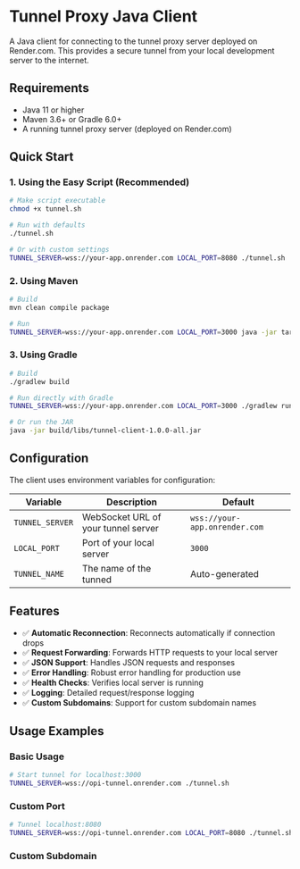 # Tunnel Proxy Java Client

A Java client for connecting to the tunnel proxy server deployed on Render.com. This provides a secure tunnel from your local development server to the internet.

## Requirements

- Java 11 or higher
- Maven 3.6+ or Gradle 6.0+
- A running tunnel proxy server (deployed on Render.com)

## Quick Start

### 1. Using the Easy Script (Recommended)

```bash
# Make script executable
chmod +x tunnel.sh

# Run with defaults
./tunnel.sh

# Or with custom settings
TUNNEL_SERVER=wss://your-app.onrender.com LOCAL_PORT=8080 ./tunnel.sh
```

### 2. Using Maven

```bash
# Build
mvn clean compile package

# Run
TUNNEL_SERVER=wss://your-app.onrender.com LOCAL_PORT=3000 java -jar target/tunnel-client-1.0.0.jar
```

### 3. Using Gradle

```bash
# Build
./gradlew build

# Run directly with Gradle
TUNNEL_SERVER=wss://your-app.onrender.com LOCAL_PORT=3000 ./gradlew runTunnel

# Or run the JAR
java -jar build/libs/tunnel-client-1.0.0-all.jar
```

## Configuration

The client uses environment variables for configuration:

| Variable        | Description                         | Default |
|-----------------|-------------------------------------|---------|
| `TUNNEL_SERVER` | WebSocket URL of your tunnel server | `wss://your-app.onrender.com` |
| `LOCAL_PORT`    | Port of your local server           | `3000` |
| `TUNNEL_NAME`   | The name of the tunned              | Auto-generated |

## Features

- ✅ **Automatic Reconnection**: Reconnects automatically if connection drops
- ✅ **Request Forwarding**: Forwards HTTP requests to your local server
- ✅ **JSON Support**: Handles JSON requests and responses
- ✅ **Error Handling**: Robust error handling for production use
- ✅ **Health Checks**: Verifies local server is running
- ✅ **Logging**: Detailed request/response logging
- ✅ **Custom Subdomains**: Support for custom subdomain names

## Usage Examples

### Basic Usage
```bash
# Start tunnel for localhost:3000
TUNNEL_SERVER=wss://opi-tunnel.onrender.com ./tunnel.sh
```

### Custom Port
```bash
# Tunnel localhost:8080
TUNNEL_SERVER=wss://opi-tunnel.onrender.com LOCAL_PORT=8080 ./tunnel.sh
```

### Custom Subdomain
```bash